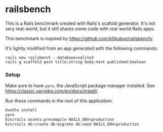 # railsbench

This is a Rails benchmark created with Rails's scafold generator. It's not
very real-world, but it still shares some code with real-world Rails apps.

This benchmark is inspired by https://github.com/k0kubun/railsbench/.

It's lightly modified from an app generated with the following commands:

```
rails new railsbench --database=sqlite3
rails g scaffold post title:string body:text published:boolean
```

### Setup

Make sure to have `yarn`, the JavaScript package manager installed. See
https://classic.yarnpkg.com/en/docs/install/.

Run these commands in the root of this application:

```sh
bundle install
yarn
bin/rails assets:precompile RAILS_ENV=production
bin/rails db:create db:migrate db:seed RAILS_ENV=production
```
